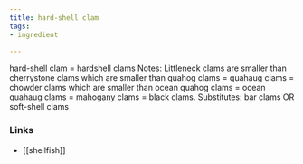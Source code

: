 ```yaml
---
title: hard-shell clam
tags:
- ingredient

---
```

hard-shell clam = hardshell clams Notes: Littleneck clams are smaller than cherrystone clams which are smaller than quahog clams = quahaug clams = chowder clams which are smaller than ocean quahog clams = ocean quahaug clams = mahogany clams = black clams. Substitutes: bar clams OR soft-shell clams

### Links

* [[shellfish]]
